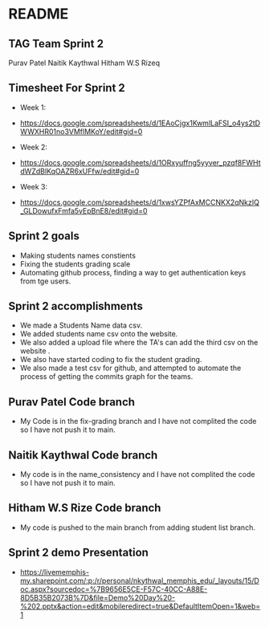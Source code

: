 # README

## TAG Team Sprint 2
Purav Patel
Naitik Kaythwal
Hitham W.S Rizeq

## Timesheet For Sprint 2
* Week 1:
* https://docs.google.com/spreadsheets/d/1EAoCjgx1KwmlLaFSI_o4ys2tDWWXHR01no3VMflMKoY/edit#gid=0 

* Week 2:
* https://docs.google.com/spreadsheets/d/1ORxyuffng5yyver_pzqf8FWHtdWZdBlKqOAZR6xUFfw/edit#gid=0

* Week 3:
* https://docs.google.com/spreadsheets/d/1xwsYZPfAxMCCNKX2qNkzIQ_GLDowufxFmfa5vEpBnE8/edit#gid=0


## Sprint 2 goals
* Making students names constients
* Fixing the students grading scale
* Automating github process, finding a way to get authentication keys from tge users. 

## Sprint 2 accomplishments
* We made a Students Name data csv.
* We added students name csv onto the website.
* We also added a upload file where the TA's can add the third csv on the website .
* We also have started coding to fix the student grading.
* We also made a test csv for github, and attempted to automate the process of getting the commits graph for the teams.

## Purav Patel Code branch
* My Code is in the fix-grading branch and I have not complited the code so I have not push it to main.

## Naitik Kaythwal Code branch
* My code is in the name_consistency and I have not complited the code so I have not push it to main.

## Hitham W.S Rize Code branch
* My code is pushed to the main branch from adding student list branch.

## Sprint 2 demo Presentation
* https://livememphis-my.sharepoint.com/:p:/r/personal/nkythwal_memphis_edu/_layouts/15/Doc.aspx?sourcedoc=%7B9656E5CE-F57C-40CC-A88E-8D5B35B2073B%7D&file=Demo%20Day%20-%202.pptx&action=edit&mobileredirect=true&DefaultItemOpen=1&web=1
